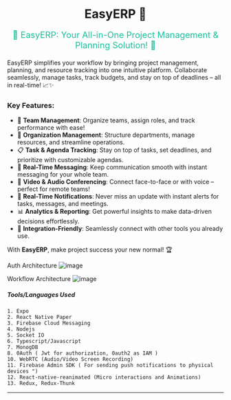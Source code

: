 <h1><center>EasyERP 📅</center></h1>
<center style="color:#1ac29e;font-size:20px">

🚀 EasyERP: Your All-in-One Project Management & Planning Solution! 📅</center>

EasyERP simplifies your workflow by bringing project management, planning, and resource tracking into one intuitive platform. Collaborate seamlessly, manage tasks, track budgets, and stay on top of deadlines – all in real-time! 📈✨

### Key Features:

- 👥 **Team Management**: Organize teams, assign roles, and track performance with ease!
- 🏢 **Organization Management**: Structure departments, manage resources, and streamline operations.
- 📋 **Task & Agenda Tracking**: Stay on top of tasks, set deadlines, and prioritize with customizable agendas.
- 💬 **Real-Time Messaging**: Keep communication smooth with instant messaging for your whole team.
- 🎥 **Video & Audio Conferencing**: Connect face-to-face or with voice – perfect for remote teams!
- 🔔 **Real-Time Notifications**: Never miss an update with instant alerts for tasks, messages, and meetings.
- 📊 **Analytics & Reporting**: Get powerful insights to make data-driven decisions effortlessly.
- 🔄 **Integration-Friendly**: Seamlessly connect with other tools you already use.

With **EasyERP**, make project success your new normal! 🏆

Auth Architecture
![image](https://github.com/user-attachments/assets/14b22757-0744-40be-954e-01e71a5ab84e)

Workflow Architecture
![image](https://github.com/user-attachments/assets/de0e529f-cda2-41c8-8e8a-ed1edb7ff5c0)


##### Tools/Languages Used

    1. Expo
    2. React Native Paper
    3. Firebase Cloud Messaging
    4. Nodejs
    5. Socket IO
    6. Typescript/Javascript
    7. MonogDB
    8. 0Auth ( Jwt for authorization, 0auth2 as IAM )
    10. WebRTC (Audio/Video Screen Recording)
    11. Firebase Admin SDK ( For sending push notifications to physical devices ")
    12. React-native-reanimated (Micro interactions and Animations)
    13. Redux, Redux-Thunk

---
